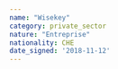 ```yaml
---
name: "Wisekey"
category: private_sector
nature: "Entreprise"
nationality: CHE
date_signed: '2018-11-12'
---
```

    